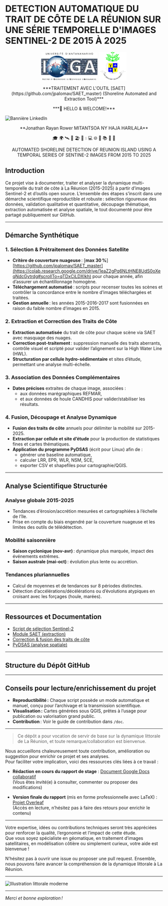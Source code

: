 # DETECTION AUTOMATIQUE DU TRAIT DE CÔTE DE LA RÉUNION SUR UNE SÉRIE TEMPORELLE D'IMAGES SENTINEL-2 DE 2015 À 2025

<p align="center">
  <img src="https://raw.githubusercontent.com/Nathan17reunion/PyDSAS_Reunion_Island/main/images/Sans%20titre.jpg" alt="Logo 4" width="180"/>
  <img src="https://github.com/Nathan17reunion/PyDSAS_Reunion_Island/blob/main/images/univ_tana.png" alt="Logo 5" width="90"/>
</p>

<p align="center">***TRAITEMENT AVEC L'OUTIL [SAET](https://github.com/jpalomav/SAET_master) (Shoreline Automated and Extraction Tool)***</p>

<p align="center">***👋 HELLO & WELCOME!***</p>

![Bannière LinkedIn](https://raw.githubusercontent.com/Nathan17reunion/PyDSAS_Reunion_Island/main/images/Banni%C3%A8re%20LinkedIn%20professionnel%20moderne%20marketing%20orange%20noir.png)

<p align="center">**Jonathan Rayan Rower MITANTSOA NY HAJA HARILALA**</p>

<p align="center"> 🎓 🌍 🛰️ 🌊 🏖️ 🐍 💧 💻  🌐 📄 📚 🎯 🤝 </p>

<p align="center">AUTOMATED SHORELINE DETECTION OF REUNION ISLAND USING A TEMPORAL SERIES OF SENTINE-2 IMAGES FROM 2015 TO 2025</p>

## Introduction

Ce projet vise à documenter, traiter et analyser la dynamique multi-temporelle du trait de côte à La Réunion (2015-2025) à partir d’images Sentinel-2 et d’outils open source. L’ensemble des étapes s’inscrit dans une démarche scientifique reproductible et robuste : sélection rigoureuse des données, validation qualitative et quantitative, découpage thématique, extraction automatisée et analyse spatiale, le tout documenté pour être partagé publiquement sur GitHub.

---

## Démarche Synthétique

### 1. Sélection & Prétraitement des Données Satellite

- **Critère de couverture nuageuse** : [**max 30 %**][https://github.com/jpalomav/SAET_master](https://colab.research.google.com/drive/1eaZ2gPq6NLtHNE8UdS0oXeqNdcGytrdg#scrollTo=qTDxCiLDXIkh) pour chaque année, afin d’assurer un échantillonnage homogène.
- **Téléchargement automatisé** : scripts pour recenser toutes les scènes et contrôler la concordance entre le nombre d’images téléchargées et traitées.
- **Gestion annuelle** : les années 2015-2016-2017 sont fusionnées en raison du faible nombre d’images en 2015.

### 2. Extraction et Correction des Traits de Côte

- **Extraction automatisée** du trait de côte pour chaque scène via SAET avec masquage des nuages.
- **Correction post-traitement** : suppression manuelle des traits aberrants, contrôle visuel et scripté pour valider l’alignement sur la High Water Line (HWL).
- **Structuration par cellule hydro-sédimentaire** et sites d’étude, permettant une analyse multi-échelle.

### 3. Association des Données Complémentaires

- **Dates précises** extraites de chaque image, associées :
  - aux données marégraphiques REFMAR,
  - et aux données de houle CANDHIS pour valider/stabiliser les résultats.

### 4. Fusion, Découpage et Analyse Dynamique

- **Fusion des traits de côte** annuels pour délimiter la mobilité sur 2015-2025.
- **Extraction par cellule et site d’étude** pour la production de statistiques fines et cartes thématiques.
- **Application du programme PyDSAS** (écrit pour Linux) afin de :
  - générer une baseline automatique,
  - calculer LRR, EPR, WLR, NSM, SCE,
  - exporter CSV et shapefiles pour cartographie/QGIS.
---

## Analyse Scientifique Structurée

### Analyse globale 2015-2025

- Tendances d’érosion/accrétion mesurées et cartographiées à l’échelle de l’île.  
- Prise en compte du biais engendré par la couverture nuageuse et les limites des outils de télédétection.

### Mobilité saisonnière

- **Saison cyclonique (nov-avr)** : dynamique plus marquée, impact des événements extrêmes.
- **Saison australe (mai-oct)** : évolution plus lente ou accrétion.

### Tendances pluriannuelles

- Calcul de moyennes et de tendances sur 8 périodes distinctes.
- Détection d’accélérations/décélérations ou d’évolutions atypiques en croisant avec les forçages (houle, marées).

---

## Ressources et Documentation

- [Script de sélection Sentinel-2](https://github.com/jpalomav/SAET_master/blob/main/sp_searching_run.py)
- [Module SAET (extraction)](https://github.com/jpalomav/SAET_master/blob/main/sp_processing_run.py)
- [Correction & fusion des traits de côte](https://github.com/Nathan17reunion/Extraction_Shoreline_By_SAET_jrr/blob/main/Correction_TDC.py)
- [PyDSAS (analyse spatiale)](https://github.com/Nathan17reunion/PyDSAS_Reunion_Island/blob/main/PyDSAS.py)

---

## Structure du Dépôt GitHub


---

## Conseils pour lecture/enrichissement du projet

- **Reproductibilité :** Chaque script possède un mode automatique et manuel, conçu pour l’archivage et la transmission scientifique.
- **Visualisation :** Cartes générées sous QGIS, prêtes à l’usage pour publication ou valorisation grand public.
- **Contribution** : Voir le guide de contribution dans `/doc`.

---

> Ce dépôt a pour vocation de servir de base sur la dynamique littorale de La Réunion, et toute remarque/collaboration est bienvenue.

Nous accueillons chaleureusement toute contribution, amélioration ou suggestion pour enrichir ce projet et ses analyses.   
Pour faciliter votre implication, voici des ressources clés liées à ce travail :

- **Rédaction en cours du rapport de stage** : [Document Google Docs collaboratif](https://docs.google.com/document/d/190akoMxUDB6AHJ9KRo8jI1dy8AUbmUYjJdoy6uzg9Jw/edit?tab=t.0)  
  (Vous êtes invité(e) à consulter, commenter ou proposer des modifications)

- **Version finale du rapport** (mis en forme professionnelle avec LaTeX) : [Projet Overleaf](https://www.overleaf.com/project/685e25af1c60a82c10462f55)  
  (Accès en lecture, n’hésitez pas à faire des retours pour enrichir le contenu)

---

Votre expertise, idées ou contributions techniques seront très appréciées pour renforcer la qualité, l’ergonomie et l’impact de cette étude.  
Que vous soyez spécialiste en géomatique, en traitement d’images satellitaires, en modélisation côtière ou simplement curieux, votre aide est bienvenue !

N’hésitez pas à ouvrir une issue ou proposer une pull request. Ensemble, nous pouvons faire avancer la compréhension de la dynamique littorale à La Réunion.

---

![Illustration littorale moderne](https://images.unsplash.com/photo-1506744038136-46273834b3fb?auto=format&fit=crop&w=800&q=80](https://github.com/Nathan17reunion/Extraction_Shoreline_By_SAET_jrr/blob/main/Beach_code.png))

---

*Merci et bonne exploration !*
